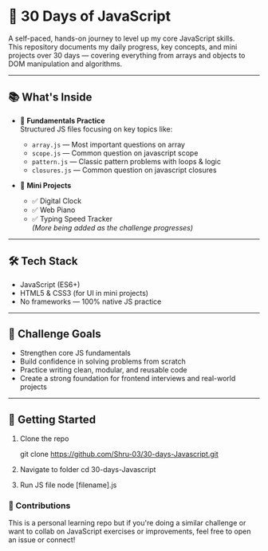 # 🧠 30 Days of JavaScript

A self-paced, hands-on journey to level up my core JavaScript skills.  
This repository documents my daily progress, key concepts, and mini projects over 30 days — covering everything from arrays and objects to DOM manipulation and algorithms.

---

## 📚 What's Inside

- 🔁 **Fundamentals Practice**  
  Structured JS files focusing on key topics like:
  - `array.js` — Most important questions on array  
  - `scope.js` — Common question on javascript scope   
  - `pattern.js` — Classic pattern problems with loops & logic
  - `closures.js` — Common question on javascript closures
 

- 🧩 **Mini Projects**
 
  - ✅ Digital Clock  
  - ✅ Web Piano  
  - ✅ Typing Speed Tracker  
  *(More being added as the challenge progresses)*

---

## 🛠 Tech Stack
- JavaScript (ES6+)
- HTML5 & CSS3 (for UI in mini projects)
- No frameworks — 100% native JS practice

---

## 🏁 Challenge Goals

- Strengthen core JS fundamentals  
- Build confidence in solving problems from scratch  
- Practice writing clean, modular, and reusable code  
- Create a strong foundation for frontend interviews and real-world projects

---

## 🚀 Getting Started

1. Clone the repo  
  
   git clone https://github.com/Shru-03/30-days-Javascript.git

2. Navigate to folder 
   cd 30-days-Javascript

2. Run JS file 
   node [filename].js

### 🙌 Contributions
This is a personal learning repo but if you're doing a similar challenge or want to collab on JavaScript exercises or improvements, feel free to open an issue or connect!   
